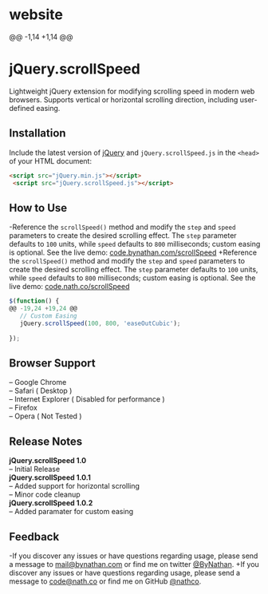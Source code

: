 # website
@@ -1,14 +1,14 @@
 # jQuery.scrollSpeed
 Lightweight jQuery extension for modifying scrolling speed in modern web browsers. Supports vertical or horizontal scrolling direction, including user-defined easing.
 
 ## Installation
 Include the latest version of [jQuery](http://jquery.com/download) and `jQuery.scrollSpeed.js` in the `<head>` of your HTML document:
 ```html
 <script src="jQuery.min.js"></script>  
  <script src="jQuery.scrollSpeed.js"></script>
  ```
  ## How to Use
 -Reference the `scrollSpeed()` method and modify the `step` and `speed` parameters to create the desired scrolling effect. The `step` parameter defaults to `100` units, while `speed` defaults to `800` milliseconds; custom easing is optional. See the live demo: [code.bynathan.com/scrollSpeed](http://code.bynathan.com/scrollSpeed)
 +Reference the `scrollSpeed()` method and modify the `step` and `speed` parameters to create the desired scrolling effect. The `step` parameter defaults to `100` units, while `speed` defaults to `800` milliseconds; custom easing is optional. See the live demo: [code.nath.co/scrollSpeed](http://code.nath.co/scrollSpeed)
  
  ```javascript
  $(function() {  
 @@ -19,24 +19,24 @@
     // Custom Easing
     jQuery.scrollSpeed(100, 800, 'easeOutCubic');
     
 });
 ```  
 
 ## Browser Support
 – Google Chrome  
 – Safari ( Desktop )  
 – Internet Explorer ( Disabled for performance )  
 – Firefox  
 – Opera ( Not Tested )  
 
 ## Release Notes
 **jQuery.scrollSpeed 1.0**   
 – Initial Release   
 **jQuery.scrollSpeed 1.0.1**      
 – Added support for horizontal scrolling   
 – Minor code cleanup  
 **jQuery.scrollSpeed 1.0.2**      
  – Added paramater for custom easing  
  
  ## Feedback
 -If you discover any issues or have questions regarding usage, please send a message to [mail@bynathan.com](mailto:mail@bynathan.com) or find me on twitter [@ByNathan](http://twitter.com/ByNathan).
 +If you discover any issues or have questions regarding usage, please send a message to [code@nath.co](mailto:code@nath.co) or find me on GitHub [@nathco](https://github.com/nathco).
